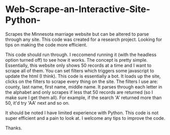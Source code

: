 # Web-Scrape-an-Interactive-Site-Python-
Scrapes the Minnesota marriage website but can be altered to parse through any site. This code was created for a research project. Looking for tips on making the code more efficient.

This code should run through. I reccomend running it (with the headless option turned off) to see how it works. The concept is pretty simple. Essentially, this website only shows 50 records at a time and I want to scrape all of them. You can set filters which triggers some javascript to update the html (I think). This code is essentially a bot. It loads up the site, clicks on the filters to scrape every thing on the site. The filters I use are: county, last name, first name, middle name. It parses through each letter in the alphabet and only scrapes if less that 50 records are returned (so I make sure I get them all). For example, if the search 'A' returned more than 50, it'd try 'AA' next and so on.

It should be noted I have limited experience with Python. This code is not super efficient and a pain to look at. I welcome any tips to improve the code.

Thanks.
